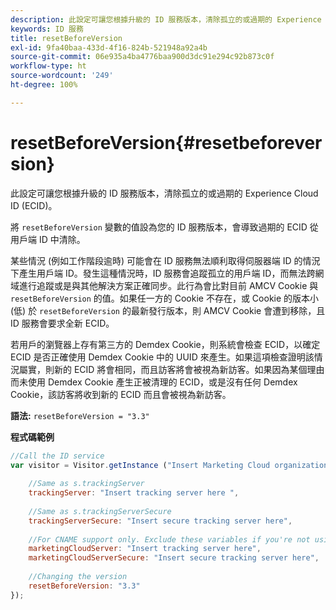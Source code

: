 ```yaml
---
description: 此設定可讓您根據升級的 ID 服務版本，清除孤立的或過期的 Experience Cloud ID (ECID)。
keywords: ID 服務
title: resetBeforeVersion
exl-id: 9fa40baa-433d-4f16-824b-521948a92a4b
source-git-commit: 06e935a4ba4776baa900d3dc91e294c92b873c0f
workflow-type: ht
source-wordcount: '249'
ht-degree: 100%

---
```


# resetBeforeVersion{#resetbeforeversion}

此設定可讓您根據升級的 ID 服務版本，清除孤立的或過期的 Experience Cloud ID (ECID)。

將 `resetBeforeVersion` 變數的值設為您的 ID 服務版本，會導致過期的 ECID 從用戶端 ID 中清除。

某些情況 (例如工作階段逾時) 可能會在 ID 服務無法順利取得伺服器端 ID 的情況下產生用戶端 ID。發生這種情況時，ID 服務會追蹤孤立的用戶端 ID，而無法跨網域進行追蹤或是與其他解決方案正確同步。此行為會比對目前 AMCV Cookie 與 `resetBeforeVersion` 的值。如果任一方的 Cookie 不存在，或 Cookie 的版本小 (低) 於 `resetBeforeVersion` 的最新發行版本，則 AMCV Cookie 會遭到移除，且 ID 服務會要求全新 ECID。

若用戶的瀏覽器上存有第三方的 Demdex Cookie，則系統會檢查 ECID，以確定 ECID 是否正確使用 Demdex Cookie 中的 UUID 來產生。如果這項檢查證明該情況屬實，則新的 ECID 將會相同，而且訪客將會被視為新訪客。如果因為某個理由而未使用 Demdex Cookie 產生正被清理的 ECID，或是沒有任何 Demdex Cookie，該訪客將收到新的 ECID 而且會被視為新訪客。

**語法:** `resetBeforeVersion = "3.3"`

**程式碼範例**

```js
//Call the ID service 
var visitor = Visitor.getInstance ("Insert Marketing Cloud organization ID here", { 
  
    //Same as s.trackingServer 
    trackingServer: "Insert tracking server here ", 
  
    //Same as s.trackingServerSecure 
    trackingServerSecure: "Insert secure tracking server here", 
  
    //For CNAME support only. Exclude these variables if you're not using CNAME 
    marketingCloudServer: "Insert tracking server here", 
    marketingCloudServerSecure: "Insert secure tracking server here", 
  
    //Changing the version 
    resetBeforeVersion: "3.3" 
});
```

